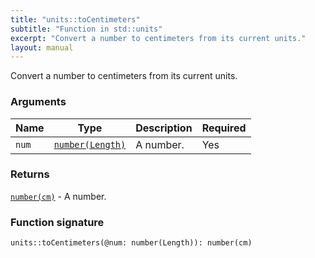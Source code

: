 ```yaml
---
title: "units::toCentimeters"
subtitle: "Function in std::units"
excerpt: "Convert a number to centimeters from its current units."
layout: manual
---
```


Convert a number to centimeters from its current units.


### Arguments

| Name | Type | Description | Required |
|----------|------|-------------|----------|
| `num` | [`number(Length)`](/docs/kcl-std/types/std-types-number) | A number. | Yes |

### Returns

[`number(cm)`](/docs/kcl-std/types/std-types-number) - A number.


### Function signature

```kcl
units::toCentimeters(@num: number(Length)): number(cm)
```


